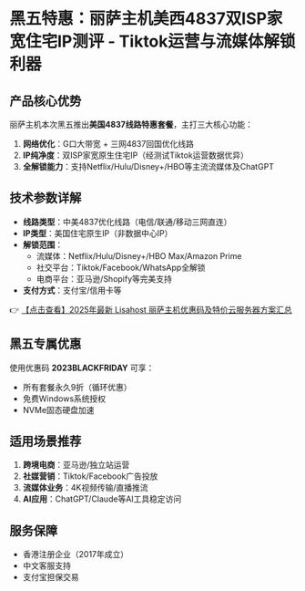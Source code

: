 # 黑五特惠：丽萨主机美西4837双ISP家宽住宅IP测评 - Tiktok运营与流媒体解锁利器

## 产品核心优势
丽萨主机本次黑五推出**美国4837线路特惠套餐**，主打三大核心功能：
1. **网络优化**：G口大带宽 + 三网4837回国优化线路
2. **IP纯净度**：双ISP家宽原生住宅IP（经测试Tiktok运营数据优异）
3. **全解锁能力**：支持Netflix/Hulu/Disney+/HBO等主流流媒体及ChatGPT

## 技术参数详解
- **线路类型**：中美4837优化线路（电信/联通/移动三网直连）
- **IP类型**：美国住宅原生IP（非数据中心IP）
- **解锁范围**：
  - 流媒体：Netflix/Hulu/Disney+/HBO Max/Amazon Prime
  - 社交平台：Tiktok/Facebook/WhatsApp全解锁
  - 电商平台：亚马逊/Shopify等完美支持
- **支付方式**：支付宝/信用卡等

👉 [【点击查看】2025年最新 Lisahost 丽萨主机优惠码及特价云服务器方案汇总](https://bit.ly/lisazhuji)

## 黑五专属优惠
使用优惠码 **2023BLACKFRIDAY** 可享：
- 所有套餐永久9折（循环优惠）
- 免费Windows系统授权
- NVMe固态硬盘加速

## 适用场景推荐
1. **跨境电商**：亚马逊/独立站运营
2. **社媒营销**：Tiktok/Facebook广告投放
3. **流媒体业务**：4K视频传输/直播推流
4. **AI应用**：ChatGPT/Claude等AI工具稳定访问

## 服务保障
- 香港注册企业（2017年成立）
- 中文客服支持
- 支付宝担保交易